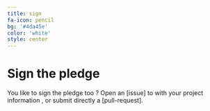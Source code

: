 ```yaml
---
title: sign
fa-icon: pencil
bg: '#4da45e'
color: 'white'
style: center
---
```


# Sign the pledge

You like to sign the pledge too ? Open an [issue] to with your project information , or submit directly a [pull-request].
